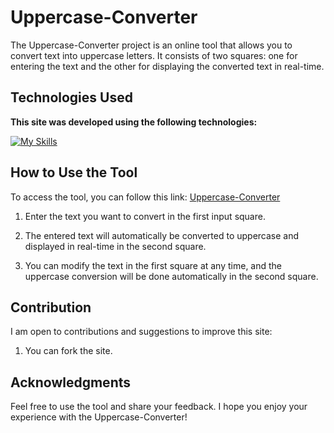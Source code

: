 # Uppercase-Converter

The Uppercase-Converter project is an online tool that allows you to convert text into uppercase letters. It consists of two squares: one for entering the text and the other for displaying the converted text in real-time.

## Technologies Used

**This site was developed using the following technologies:**

[![My Skills](https://skillicons.dev/icons?i=html,css,js)](https://github.com/Vital-Vuillaume)

## How to Use the Tool

To access the tool, you can follow this link: [Uppercase-Converter](https://rmbi.ch/vital/uppercase-Cconverter/)

1. Enter the text you want to convert in the first input square.

2. The entered text will automatically be converted to uppercase and displayed in real-time in the second square.

3. You can modify the text in the first square at any time, and the uppercase conversion will be done automatically in the second square.

## Contribution

I am open to contributions and suggestions to improve this site:

1. You can fork the site.

## Acknowledgments

Feel free to use the tool and share your feedback. I hope you enjoy your experience with the Uppercase-Converter!

